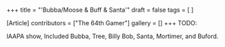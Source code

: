 +++
title = "'Bubba/Moose & Buff & Santa'"
draft = false
tags = [ ]

[Article]
contributors = ["The 64th Gamer"]
gallery = []
+++
TODO:

IAAPA show, Included Bubba, Tree, Billy Bob, Santa, Mortimer, and Buford.